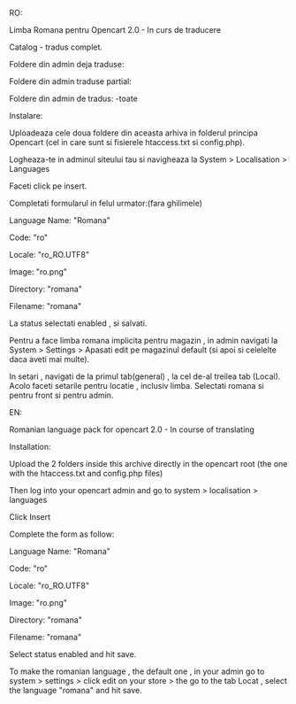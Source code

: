 
RO:

Limba Romana pentru Opencart 2.0 - In curs de traducere

Catalog - tradus complet.


Foldere din admin deja traduse:

Foldere din admin traduse partial:

Foldere din admin de tradus:
                      -toate






Instalare:

Uploadeaza cele doua foldere din aceasta arhiva in folderul principa Opencart (cel in care sunt si fisierele htaccess.txt si config.php).

Logheaza-te in adminul siteului tau si navigheaza la System > Localisation > Languages

Faceti click pe insert.

Completati formularul in felul urmator:(fara ghilimele)

Language Name: "Romana"

Code: "ro"

Locale: "ro_RO.UTF8"

Image: "ro.png"

Directory: "romana"

Filename: "romana"

La status selectati enabled , si salvati.

Pentru a face limba romana implicita pentru magazin , in admin navigati la System > Settings > Apasati edit pe magazinul default (si apoi si celelelte daca aveti mai multe).

In setari , navigati de la primul tab(general) , la cel de-al treilea tab (Local). Acolo faceti setarile pentru locatie , inclusiv limba. Selectati romana si pentru front si pentru admin.

EN:

Romanian language pack for opencart 2.0 - In course of translating

Installation: 

Upload the 2 folders inside this archive directly in the opencart root (the one with the htaccess.txt and config.php files)

Then log into your opencart admin and go to system > localisation > languages

Click Insert

Complete the form as follow: 

Language Name: "Romana"

Code: "ro"

Locale: "ro_RO.UTF8"

Image: "ro.png"

Directory: "romana"

Filename: "romana"

Select status enabled and hit save.

To make the romanian language , the default one , in your admin go to system > settings > click edit on your store > the go to the tab Locat , select the language "romana" and hit save.




